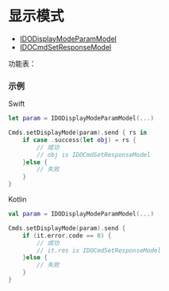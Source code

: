 # 显示模式
* [IDODisplayModeParamModel](../model/IDODisplayModeParamModel.md)
* [IDOCmdSetResponseModel](../model/IDOCmdSetResponseModel.md)

功能表：

### 示例

Swift
```swift
let param = IDODisplayModeParamModel(...)

Cmds.setDisplayMode(param).send { rs in
    if case .success(let obj) = rs {
        // 成功
        // obj is IDOCmdSetResponseModel
    }else {
        // 失败
    }
}
```

Kotlin
```kotlin
val param = IDODisplayModeParamModel(...)

Cmds.setDisplayMode(param).send {
    if (it.error.code == 0) {
        // 成功
        // it.res is IDOCmdSetResponseModel
    }else {
        // 失败
    }
}
```
